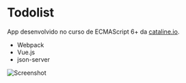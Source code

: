 # Todolist

App desenvolvido no curso de ECMAScript 6+ da [cataline.io](https://www.cataline.io/).

- Webpack
- Vue.js
- json-server

![Screenshot](../src/assets/img/Screenshot_1.png)